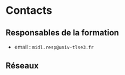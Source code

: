 # Contacts

## Responsables de la formation

- email : `midl.resp@univ-tlse3.fr`

## Réseaux

<div style="display: flex; flex-direction: row;">
    <a class="social-icon discord" name="discord" href="https://dsc.gg/midl-ut3" target="_blank"></a>
    <!-- &emsp;|&emsp; -->
</div>